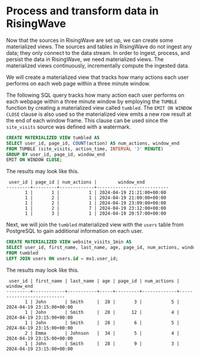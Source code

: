 # Process and transform data in RisingWave

Now that the sources in RisingWave are set up, we can create some materialized views. The sources and tables in RisingWave do not ingest any data; they only connect to the data stream. In order to ingest, process, and persist the data in RisingWave, we need materialized views. The materialized views continuously, incrementally compute the ingested data.

We will create a materialized view that tracks how many actions each user performs on each web page within a three minute window.

The following SQL query tracks how many action each user performs on each webpage within a three minute window by employing the `TUMBLE` function by creating a materialized view called `tumbled`. The `EMIT ON WINDOW CLOSE` clause is also used so the materialized view emits a new row result at the end of each window frame. This clause can be used since the `site_visits` source was defined with a watermark.

```sql
CREATE MATERIALIZED VIEW tumbled AS
SELECT user_id, page_id, COUNT(action) AS num_actions, window_end 
FROM TUMBLE (site_visits, action_time, INTERVAL '3' MINUTE)
GROUP BY user_id, page_id, window_end
EMIT ON WINDOW CLOSE;
```

The results may look like this.

```
 user_id | page_id | num_actions |        window_end         
---------+---------+-------------+---------------------------
       1 |       1 |           1 | 2024-04-19 21:21:00+00:00
       1 |       2 |           1 | 2024-04-19 21:09:00+00:00
       1 |       2 |           1 | 2024-04-19 23:09:00+00:00
       1 |       2 |           7 | 2024-04-19 23:12:00+00:00
       1 |       3 |           1 | 2024-04-19 20:57:00+00:00

```

Next, we will join the `tumbled` materialized view with the `users` table from PostgreSQL to gain additional information on each user. 

```sql
CREATE MATERIALIZED VIEW website_visits_1min AS
SELECT user_id, first_name, last_name, age, page_id, num_actions, window_end
FROM tumbled 
LEFT JOIN users ON users.id = mv1.user_id;
```

The results may look like this. 

```
 user_id | first_name | last_name | age | page_id | num_actions |        window_end         
---------+------------+-----------+-----+---------+-------------+---------------------------
       1 | John       | Smith     |  28 |       3 |           5 | 2024-04-19 23:15:00+00:00
       1 | John       | Smith     |  28 |      12 |           4 | 2024-04-19 23:15:00+00:00
       1 | John       | Smith     |  28 |       6 |           5 | 2024-04-19 23:15:00+00:00
       2 | Emma       | Johnson   |  34 |       5 |           4 | 2024-04-19 23:15:00+00:00
       1 | John       | Smith     |  28 |       9 |           3 | 2024-04-19 23:15:00+00:00
```

